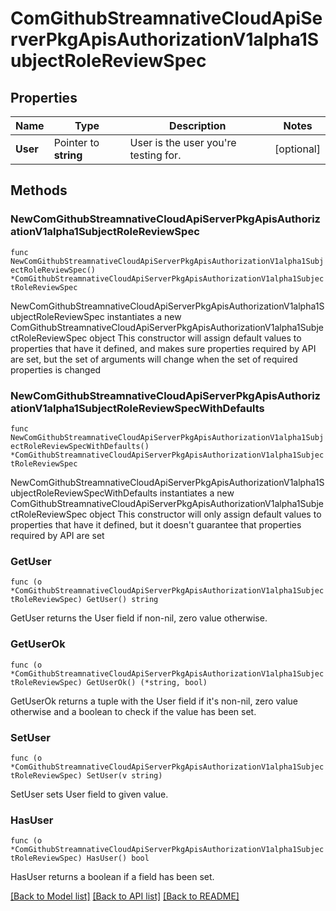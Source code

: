 # ComGithubStreamnativeCloudApiServerPkgApisAuthorizationV1alpha1SubjectRoleReviewSpec

## Properties

Name | Type | Description | Notes
------------ | ------------- | ------------- | -------------
**User** | Pointer to **string** | User is the user you&#39;re testing for. | [optional] 

## Methods

### NewComGithubStreamnativeCloudApiServerPkgApisAuthorizationV1alpha1SubjectRoleReviewSpec

`func NewComGithubStreamnativeCloudApiServerPkgApisAuthorizationV1alpha1SubjectRoleReviewSpec() *ComGithubStreamnativeCloudApiServerPkgApisAuthorizationV1alpha1SubjectRoleReviewSpec`

NewComGithubStreamnativeCloudApiServerPkgApisAuthorizationV1alpha1SubjectRoleReviewSpec instantiates a new ComGithubStreamnativeCloudApiServerPkgApisAuthorizationV1alpha1SubjectRoleReviewSpec object
This constructor will assign default values to properties that have it defined,
and makes sure properties required by API are set, but the set of arguments
will change when the set of required properties is changed

### NewComGithubStreamnativeCloudApiServerPkgApisAuthorizationV1alpha1SubjectRoleReviewSpecWithDefaults

`func NewComGithubStreamnativeCloudApiServerPkgApisAuthorizationV1alpha1SubjectRoleReviewSpecWithDefaults() *ComGithubStreamnativeCloudApiServerPkgApisAuthorizationV1alpha1SubjectRoleReviewSpec`

NewComGithubStreamnativeCloudApiServerPkgApisAuthorizationV1alpha1SubjectRoleReviewSpecWithDefaults instantiates a new ComGithubStreamnativeCloudApiServerPkgApisAuthorizationV1alpha1SubjectRoleReviewSpec object
This constructor will only assign default values to properties that have it defined,
but it doesn't guarantee that properties required by API are set

### GetUser

`func (o *ComGithubStreamnativeCloudApiServerPkgApisAuthorizationV1alpha1SubjectRoleReviewSpec) GetUser() string`

GetUser returns the User field if non-nil, zero value otherwise.

### GetUserOk

`func (o *ComGithubStreamnativeCloudApiServerPkgApisAuthorizationV1alpha1SubjectRoleReviewSpec) GetUserOk() (*string, bool)`

GetUserOk returns a tuple with the User field if it's non-nil, zero value otherwise
and a boolean to check if the value has been set.

### SetUser

`func (o *ComGithubStreamnativeCloudApiServerPkgApisAuthorizationV1alpha1SubjectRoleReviewSpec) SetUser(v string)`

SetUser sets User field to given value.

### HasUser

`func (o *ComGithubStreamnativeCloudApiServerPkgApisAuthorizationV1alpha1SubjectRoleReviewSpec) HasUser() bool`

HasUser returns a boolean if a field has been set.


[[Back to Model list]](../README.md#documentation-for-models) [[Back to API list]](../README.md#documentation-for-api-endpoints) [[Back to README]](../README.md)


